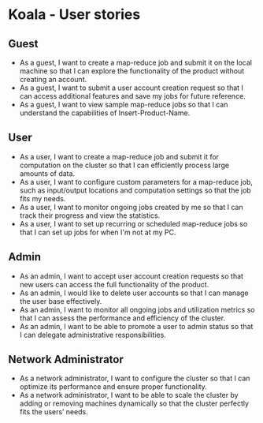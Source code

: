 # Koala - User stories

## Guest
- As a guest, I want to create a map-reduce job and submit it on the local machine so that I can explore the functionality of the product without creating an account.
- As a guest, I want to submit a user account creation request so that I can access additional features and save my jobs for future reference.
- As a guest, I want to view sample map-reduce jobs so that I can understand the capabilities of Insert-Product-Name.

## User
- As a user, I want to create a map-reduce job and submit it for computation on the cluster so that I can efficiently process large amounts of data.
- As a user, I want to configure custom parameters for a map-reduce job, such as input/output locations and computation settings so that the job fits my needs.
- As a user, I want to monitor ongoing jobs created by me so that I can track their progress and view the statistics.
- As a user, I want to set up recurring or scheduled map-reduce jobs so that I can set up jobs for when I'm not at my PC.
## Admin
- As an admin, I want to accept user account creation requests so that new users can access the full functionality of the product.
- As an admin, I would like to delete user accounts so that I can manage the user base effectively.
- As an admin, I want to monitor all ongoing jobs and utilization metrics so that I can assess the performance and efficiency of the cluster.
- As an admin, I want to be able to promote a user to admin status so that I can delegate administrative responsibilities.
## Network Administrator
- As a network administrator, I want to configure the cluster so that I can optimize its performance and ensure proper functionality.
- As a network administrator, I want to be able to scale the cluster by adding or removing machines dynamically so that the cluster perfectly fits the users’ needs.
